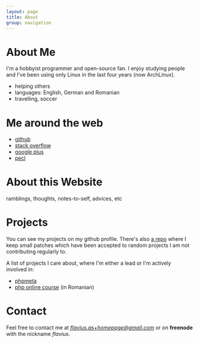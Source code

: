 ```yaml
---
layout: page
title: About
group: navigation
---
```


About Me
========

I'm a hobbyist programmer and open-source fan. I enjoy studying people
and I've been using only Linux in the last four years (now ArchLinux).

- helping others
- languages: English, German and Romanian
- travelling, soccer

Me around the web
=================

- [github](http://github.com/flavius)
- [stack overflow](http://stackoverflow.com/users/88054/flavius)
- [google plus](https://plus.google.com/102152258822479005418/about)
- [pecl](http://pecl.php.net/user/flavius)

About this Website
==================

ramblings, thoughts, notes-to-self, advices, etc

Projects
========

You can see my projects on my github profile. There's also
[a repo](https://github.com/flavius/patches-and-tools)
where I keep small patches which have been accepted
to random projects I am not contributing regularly to.

A list of projects I care about, where I'm either a lead
or I'm actively involved in:

- [phpmeta](https://github.com/flavius/phpmeta)
- [php online course](https://github.com/flavius/yap-phpro-book) (in Romanian)


Contact
=======

Feel free to contact me at <i>flavius.as+homepage@gmail.com</i>
or on <b>freenode</b> with the nickname <i>flavius</i>.

